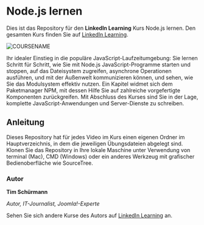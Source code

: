 # Node.js lernen

Dies ist das Repository für den **LinkedIn Learning** Kurs Node.js lernen. Den gesamten Kurs finden Sie auf [LinkedIn Learning][lil-course-url].

![COURSENAME][lil-thumbnail-url] 

Ihr idealer Einstieg in die populäre JavaScript-Laufzeitumgebung: Sie lernen Schritt für Schritt, wie Sie mit Node.js JavaScript-Programme starten und stoppen, auf das Dateisystem zugreifen, asynchrone Operationen ausführen, und mit der Außenwelt kommunizieren können, und sehen, wie Sie das Modulsystem effektiv nutzen. Ein Kapitel widmet sich dem Paketmanager NPM, mit dessen Hilfe Sie auf zahlreiche vorgefertigte Komponenten zurückgreifen. Mit Abschluss des Kurses sind Sie in der Lage, komplette JavaScript-Anwendungen und Server-Dienste zu schreiben.

## Anleitung

Dieses Repository hat für jedes Video im Kurs einen eigenen Ordner im Hauptverzeichnis, in dem die jeweiligen Übungsdateien abgelegt sind.
Klonen Sie das Repository in Ihre lokale Maschine unter Verwendung von terminal (Mac), CMD (Windows) oder ein anderes Werkzeug mit grafischer Bedienoberfläche wie SourceTree.

### Autor

**Tim Schürmann**

_Autor, IT-Journalist, Joomla!-Experte_

Sehen Sie sich andere Kurse des Autors auf [LinkedIn Learning](https://www.linkedin.com/in/tim-schürmann-aab882105) an.

[lil-course-url]: https://www.linkedin.com/learning/node-js-lernen/schritt-fur-schritt-anleitung-um-komplette-javascript-anwendungen-und-server-dienste-zu-schreiben
[lil-thumbnail-url]: https://media-exp1.licdn.com/dms/image/C4E0DAQE7cDtcey48-w/learning-public-crop_675_1200/0/1641379944096?e=1641906000&v=beta&t=7TwUM4zmx_G_6h8FjJommGCyvtMyShmsGswOd49KIwI
